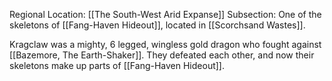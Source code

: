 Regional Location: [[The South-West Arid Expanse]]
Subsection: One of the skeletons of [[Fang-Haven Hideout]], located in [[Scorchsand Wastes]].

Kragclaw was a mighty, 6 legged, wingless gold dragon who fought against [[Bazemore, The Earth-Shaker]]. They defeated each other, and now their skeletons make up parts of [[Fang-Haven Hideout]]. 